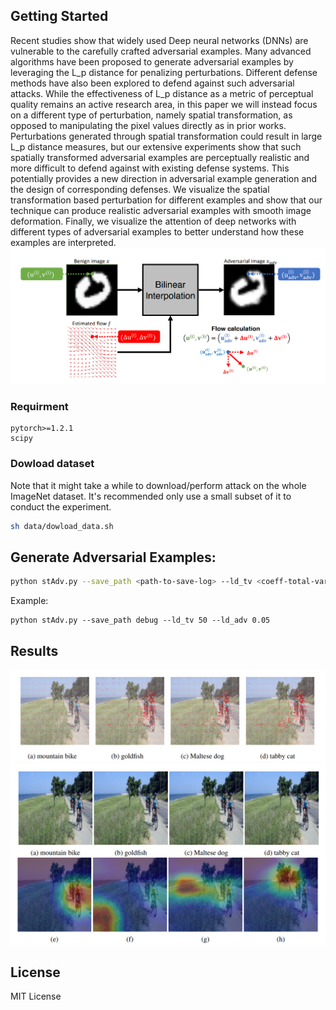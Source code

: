 ## Getting Started
Recent studies show that widely used Deep neural networks (DNNs) are vulnerable to the carefully crafted adversarial examples.
Many advanced algorithms have been proposed to generate adversarial examples by leveraging the L_p distance for penalizing perturbations.
Different defense methods have also been explored to defend against such adversarial attacks. 
While the effectiveness of L_p distance as a metric of perceptual quality remains an active research area, in this paper we will instead focus on a different type of perturbation, namely spatial transformation, as opposed to manipulating the pixel values directly as in prior works.
Perturbations generated through spatial transformation could result in large L_p distance measures, but our extensive experiments show that such spatially transformed adversarial examples are perceptually realistic and more difficult to defend against with existing defense systems. This potentially provides a new direction in adversarial example generation and the design of corresponding defenses.
We visualize the spatial transformation based perturbation for different examples and show that our technique
can produce realistic adversarial examples with smooth image deformation.
Finally, we visualize the attention of deep networks with different types of adversarial examples to better understand how these examples are interpreted.
![overview](demos/overview.PNG)
### Requirment
```
pytorch>=1.2.1
scipy
```

### Dowload dataset
Note that it might take a while to download/perform attack on the whole ImageNet dataset. It's recommended only use a small subset of it to conduct the experiment.

```bash
sh data/dowload_data.sh
```

## Generate Adversarial Examples:
```bash
python stAdv.py --save_path <path-to-save-log> --ld_tv <coeff-total-variation> --ld_adv <coeff-adversarial>
```
Example:
```
python stAdv.py --save_path debug --ld_tv 50 --ld_adv 0.05
```
## Results
![result1](demos/fig1.PNG)
![result2](demos/fig2.PNG)
## License
MIT License
